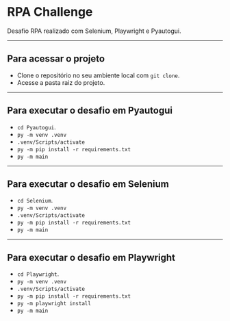 # RPA Challenge

Desafio RPA realizado com Selenium, Playwright e Pyautogui.
___

## Para acessar o projeto 
* Clone o repositório no seu ambiente local com `git clone`.
* Acesse a pasta raiz do projeto.
___
## Para executar o desafio em Pyautogui 
* `cd Pyautogui`.
* `py -m venv .venv`
* `.venv/Scripts/activate`
* `py -m pip install -r requirements.txt`
* `py -m main`
___
## Para executar o desafio em Selenium 
* `cd Selenium`.
* `py -m venv .venv`
* `.venv/Scripts/activate`
* `py -m pip install -r requirements.txt`
* `py -m main`
___
## Para executar o desafio em Playwright 
* `cd Playwright`.
* `py -m venv .venv`
* `.venv/Scripts/activate`
* `py -m pip install -r requirements.txt`
* `py -m playwright install`
* `py -m main`
